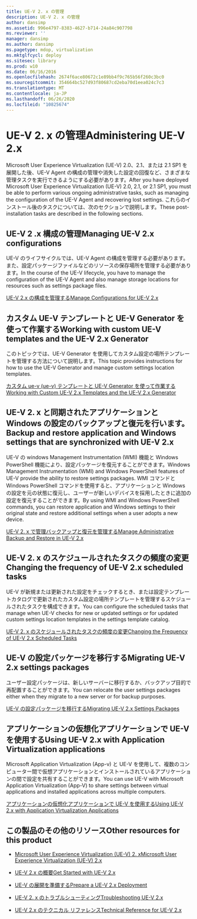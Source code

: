 ```yaml
---
title: UE-V 2. x の管理
description: UE-V 2. x の管理
author: dansimp
ms.assetid: 996e4797-8383-4627-b714-24a84c907798
ms.reviewer: ''
manager: dansimp
ms.author: dansimp
ms.pagetype: mdop, virtualization
ms.mktglfcycl: deploy
ms.sitesec: library
ms.prod: w10
ms.date: 06/16/2016
ms.openlocfilehash: 2674f6ace80672c1e89bb4f9c765b56f260c3bc0
ms.sourcegitcommit: 354664bc527d93f80687cd2eba70d1eea024c7c3
ms.translationtype: MT
ms.contentlocale: ja-JP
ms.lasthandoff: 06/26/2020
ms.locfileid: "10825674"
---
```

# <span data-ttu-id="1c57e-103">UE-V 2. x の管理</span><span class="sxs-lookup"><span data-stu-id="1c57e-103">Administering UE-V 2.x</span></span>


<span data-ttu-id="1c57e-104">Microsoft User Experience Virtualization (UE-V) 2.0、2.1、または 2.1 SP1 を展開した後、UE-V Agent の構成の管理や消失した設定の回復など、さまざまな管理タスクを実行できるようにする必要があります。</span><span class="sxs-lookup"><span data-stu-id="1c57e-104">After you have deployed Microsoft User Experience Virtualization (UE-V) 2.0, 2.1, or 2.1 SP1, you must be able to perform various ongoing administrative tasks, such as managing the configuration of the UE-V Agent and recovering lost settings.</span></span> <span data-ttu-id="1c57e-105">これらのインストール後のタスクについては、次のセクションで説明します。</span><span class="sxs-lookup"><span data-stu-id="1c57e-105">These post-installation tasks are described in the following sections.</span></span>

## <span data-ttu-id="1c57e-106">UE-V 2 .x 構成の管理</span><span class="sxs-lookup"><span data-stu-id="1c57e-106">Managing UE-V 2.x configurations</span></span>


<span data-ttu-id="1c57e-107">UE-V のライフサイクルでは、UE-V Agent の構成を管理する必要があります。また、設定パッケージファイルなどのリソースの保存場所を管理する必要があります。</span><span class="sxs-lookup"><span data-stu-id="1c57e-107">In the course of the UE-V lifecycle, you have to manage the configuration of the UE-V Agent and also manage storage locations for resources such as settings package files.</span></span>

[<span data-ttu-id="1c57e-108">UE-V 2.x の構成を管理する</span><span class="sxs-lookup"><span data-stu-id="1c57e-108">Manage Configurations for UE-V 2.x</span></span>](manage-configurations-for-ue-v-2x-new-uevv2.md)

## <span data-ttu-id="1c57e-109">カスタム UE-V テンプレートと UE-V Generator を使って作業する</span><span class="sxs-lookup"><span data-stu-id="1c57e-109">Working with custom UE-V templates and the UE-V 2.x Generator</span></span>


<span data-ttu-id="1c57e-110">このトピックでは、UE-V Generator を使用してカスタム設定の場所テンプレートを管理する方法について説明します。</span><span class="sxs-lookup"><span data-stu-id="1c57e-110">This topic provides instructions for how to use the UE-V Generator and manage custom settings location templates.</span></span>

[<span data-ttu-id="1c57e-111">カスタム ue-v (ue-v) テンプレートと UE-V Generator を使って作業する</span><span class="sxs-lookup"><span data-stu-id="1c57e-111">Working with Custom UE-V 2.x Templates and the UE-V 2.x Generator</span></span>](working-with-custom-ue-v-2x-templates-and-the-ue-v-2x-generator-new-uevv2.md)

## <span data-ttu-id="1c57e-112">UE-V 2. x と同期されたアプリケーションと Windows の設定のバックアップと復元を行います。</span><span class="sxs-lookup"><span data-stu-id="1c57e-112">Backup and restore application and Windows settings that are synchronized with UE-V 2.x</span></span>


<span data-ttu-id="1c57e-113">UE-V の windows Management Instrumentation (WMI) 機能と Windows PowerShell 機能により、設定パッケージを復元することができます。</span><span class="sxs-lookup"><span data-stu-id="1c57e-113">Windows Management Instrumentation (WMI) and Windows PowerShell features of UE-V provide the ability to restore settings packages.</span></span> <span data-ttu-id="1c57e-114">WMI コマンドと Windows PowerShell コマンドを使用すると、アプリケーションと Windows の設定を元の状態に復元し、ユーザーが新しいデバイスを採用したときに追加の設定を復元することができます。</span><span class="sxs-lookup"><span data-stu-id="1c57e-114">By using WMI and Windows PowerShell commands, you can restore application and Windows settings to their original state and restore additional settings when a user adopts a new device.</span></span>

[<span data-ttu-id="1c57e-115">UE-V 2. x で管理バックアップと復元を管理する</span><span class="sxs-lookup"><span data-stu-id="1c57e-115">Manage Administrative Backup and Restore in UE-V 2.x</span></span>](manage-administrative-backup-and-restore-in-ue-v-2x-new-topic-for-21.md)

## <span data-ttu-id="1c57e-116">UE-V 2. x のスケジュールされたタスクの頻度の変更</span><span class="sxs-lookup"><span data-stu-id="1c57e-116">Changing the frequency of UE-V 2.x scheduled tasks</span></span>


<span data-ttu-id="1c57e-117">UE-V が新規または更新された設定をチェックするとき、または設定テンプレートカタログで更新されたカスタム設定の場所テンプレートを管理するスケジュールされたタスクを構成できます。</span><span class="sxs-lookup"><span data-stu-id="1c57e-117">You can configure the scheduled tasks that manage when UE-V checks for new or updated settings or for updated custom settings location templates in the settings template catalog.</span></span>

[<span data-ttu-id="1c57e-118">UE-V 2. x のスケジュールされたタスクの頻度の変更</span><span class="sxs-lookup"><span data-stu-id="1c57e-118">Changing the Frequency of UE-V 2.x Scheduled Tasks</span></span>](changing-the-frequency-of-ue-v-2x-scheduled-tasks-both-uevv2.md)

## <span data-ttu-id="1c57e-119">UE-V の設定パッケージを移行する</span><span class="sxs-lookup"><span data-stu-id="1c57e-119">Migrating UE-V 2.x settings packages</span></span>


<span data-ttu-id="1c57e-120">ユーザー設定パッケージは、新しいサーバーに移行するか、バックアップ目的で再配置することができます。</span><span class="sxs-lookup"><span data-stu-id="1c57e-120">You can relocate the user settings packages either when they migrate to a new server or for backup purposes.</span></span>

[<span data-ttu-id="1c57e-121">UE-V の設定パッケージを移行する</span><span class="sxs-lookup"><span data-stu-id="1c57e-121">Migrating UE-V 2.x Settings Packages</span></span>](migrating-ue-v-2x-settings-packages-both-uevv2.md)

## <span data-ttu-id="1c57e-122">アプリケーションの仮想化アプリケーションで UE-V を使用する</span><span class="sxs-lookup"><span data-stu-id="1c57e-122">Using UE-V 2.x with Application Virtualization applications</span></span>


<span data-ttu-id="1c57e-123">Microsoft Application Virtualization (App-v) と UE-V を使用して、複数のコンピューター間で仮想アプリケーションとインストールされているアプリケーションの間で設定を共有することができます。</span><span class="sxs-lookup"><span data-stu-id="1c57e-123">You can use UE-V with Microsoft Application Virtualization (App-V) to share settings between virtual applications and installed applications across multiple computers.</span></span>

[<span data-ttu-id="1c57e-124">アプリケーションの仮想化アプリケーションで UE-V を使用する</span><span class="sxs-lookup"><span data-stu-id="1c57e-124">Using UE-V 2.x with Application Virtualization Applications</span></span>](using-ue-v-2x-with-application-virtualization-applications-both-uevv2.md)

## <span data-ttu-id="1c57e-125">この製品のその他のリソース</span><span class="sxs-lookup"><span data-stu-id="1c57e-125">Other resources for this product</span></span>


-   [<span data-ttu-id="1c57e-126">Microsoft User Experience Virtualization (UE-V) 2. x</span><span class="sxs-lookup"><span data-stu-id="1c57e-126">Microsoft User Experience Virtualization (UE-V) 2.x</span></span>](index.md)

-   [<span data-ttu-id="1c57e-127">UE-V 2.x の概要</span><span class="sxs-lookup"><span data-stu-id="1c57e-127">Get Started with UE-V 2.x</span></span>](get-started-with-ue-v-2x-new-uevv2.md)

-   [<span data-ttu-id="1c57e-128">UE-V の展開を準備する</span><span class="sxs-lookup"><span data-stu-id="1c57e-128">Prepare a UE-V 2.x Deployment</span></span>](prepare-a-ue-v-2x-deployment-new-uevv2.md)

-   [<span data-ttu-id="1c57e-129">UE-V 2. x のトラブルシューティング</span><span class="sxs-lookup"><span data-stu-id="1c57e-129">Troubleshooting UE-V 2.x</span></span>](troubleshooting-ue-v-2x-both-uevv2.md)

-   [<span data-ttu-id="1c57e-130">UE-V 2.x のテクニカル リファレンス</span><span class="sxs-lookup"><span data-stu-id="1c57e-130">Technical Reference for UE-V 2.x</span></span>](technical-reference-for-ue-v-2x-both-uevv2.md)






 

 





